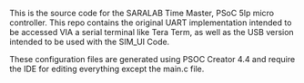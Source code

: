 This is the source code for the SARALAB Time Master, PSoC 5lp micro controller. This repo contains the original UART implementation intended to be accessed VIA a serial terminal like Tera Term, as well as the USB version intended to be used with the SIM_UI Code.

These configuration files are generated using PSOC Creator 4.4 and require the IDE for editing everything except the main.c file.
